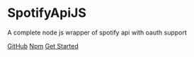 <h1 class="cover-title"><font style="color: var(--theme-color);">Spotify</font>Api<font>JS</font></h1>

<p class="cover-description">A complete node js wrapper of spotify api with oauth support</p>

[GitHub](https://github.com/spotify-api/spotify-api.js)
[Npm](https://npmjs.com/spotify-api.js)
[Get Started](/#start)